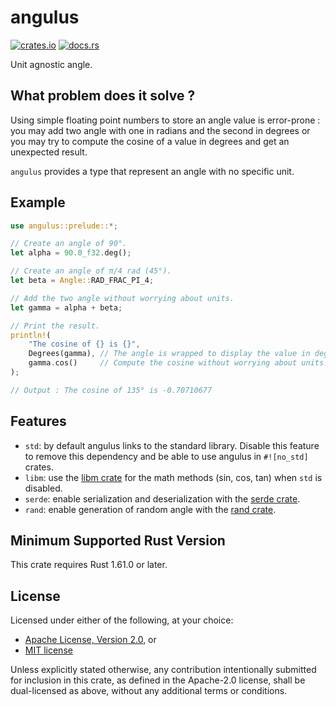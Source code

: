 # angulus

[![crates.io](https://img.shields.io/crates/v/angulus)](https://crates.io/crates/angulus)
[![docs.rs](https://docs.rs/angulus/badge.svg)](https://docs.rs/angulus)

Unit agnostic angle.

## What problem does it solve ?

Using simple floating point numbers to store an angle value is error-prone : you may add two angle with one in radians and the second in degrees or you may try to compute the cosine of a value in degrees and get an unexpected result.

`angulus` provides a type that represent an angle with no specific unit.

## Example

```rust
use angulus::prelude::*;

// Create an angle of 90°.
let alpha = 90.0_f32.deg();

// Create an angle of π/4 rad (45°).
let beta = Angle::RAD_FRAC_PI_4;

// Add the two angle without worrying about units.
let gamma = alpha + beta;

// Print the result.
println!(
    "The cosine of {} is {}",
    Degrees(gamma), // The angle is wrapped to display the value in degrees.
    gamma.cos()     // Compute the cosine without worrying about units.
);

// Output : The cosine of 135° is -0.70710677
```

## Features

- `std`: by default angulus links to the standard library. Disable this feature to remove this dependency and be able to use angulus in `#![no_std]` crates.
- `libm`: use the [libm crate](https://docs.rs/libm/latest/libm/) for the math methods (sin, cos, tan) when `std` is disabled.
- `serde`: enable serialization and deserialization with the [serde crate](https://docs.rs/serde/latest/serde/).
- `rand`: enable generation of random angle with the [rand crate](https://docs.rs/rand/latest/rand/).

## Minimum Supported Rust Version

This crate requires Rust 1.61.0 or later.

## License

Licensed under either of the following, at your choice:

- [Apache License, Version 2.0](https://github.com/tguichaoua/angulus/blob/main/LICENSE-APACHE), or
- [MIT license](https://github.com/tguichaoua/angulus/blob/main/LICENSE-MIT)

Unless explicitly stated otherwise, any contribution intentionally submitted
for inclusion in this crate, as defined in the Apache-2.0 license, shall
be dual-licensed as above, without any additional terms or conditions.
